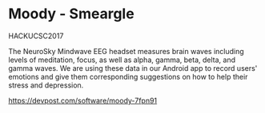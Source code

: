 # Moody - Smeargle
HACKUCSC2017

The NeuroSky Mindwave EEG headset measures brain waves including levels of meditation, focus, as well as alpha, gamma, beta, delta, and gamma waves. We are using these data in our Android app to record users' emotions and give them corresponding suggestions on how to help their stress and depression.

https://devpost.com/software/moody-7fpn91
